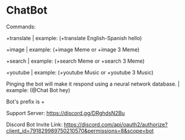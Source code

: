 # ChatBot
Commands:

+translate | example: (+translate English-Spanish hello)

+image | example: (+image Meme or +image 3 Meme)

+search | example: (+search Meme or +search 3 Meme)

+youtube | example: (+youtube Music or +youtube 3 Music)

Pinging the bot will make it respond using a neural network database. | example: (@Chat Bot hey)

Bot's prefix is +

Support Server: https://discord.gg/DRghdsN2Bu

Discord Bot Invite Link: https://discord.com/api/oauth2/authorize?client_id=791829989750210570&permissions=8&scope=bot
